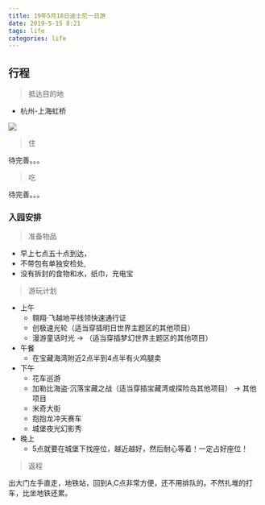 ```yaml
---
title: 19年5月18日迪士尼一日游
date: 2019-5-15 8:21
tags: life
categories: life
---
```


## 行程

> 抵达目的地

* 杭州-上海虹桥

![](https://s10.mogucdn.com/mlcdn/c45406/190515_75dei2bl8iefee34ac259i26llj9i_706x294.png)

> 住

待完善。。。

> 吃

待完善。。。

### 入园安排

> 准备物品

* 早上七点五十点到达，
* 不带包有单独安检处,
* 没有拆封的食物和水，纸巾，充电宝

> 游玩计划

* 上午
   * 翱翔·飞越地平线领快速通行证
   * 创极速光轮（适当穿插明日世界主题区的其他项目）
   * 漫游童话时光 → （适当穿插梦幻世界主题区的其他项目）
* 午餐
   * 在宝藏海湾附近2点半到4点半有火鸡腿卖 
* 下午
   * 花车巡游
   * 加勒比海盗·沉落宝藏之战（适当穿插宝藏湾或探险岛其他项目） → 其他项目
   * 米奇大街
   * 抱抱龙冲天赛车
   * 城堡夜光幻影秀
* 晚上
   * 5点就要在城堡下找座位，越近越好，然后耐心等着！一定占好座位！

> 返程

出大门左手直走，地铁站，回到A,C点非常方便，还不用排队的。不然扎堆的打车，比坐地铁还累。


